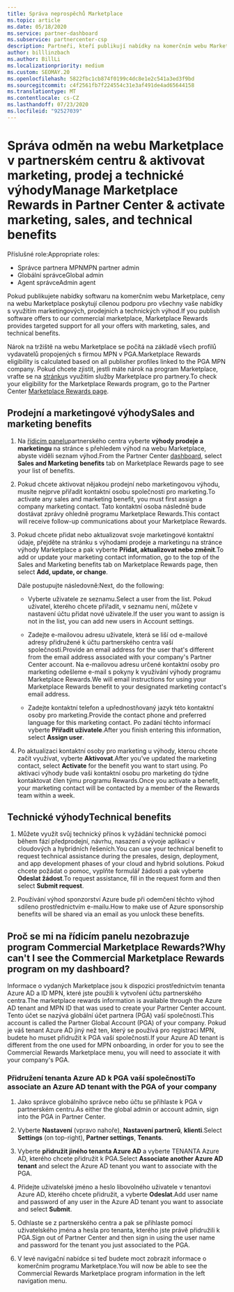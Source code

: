 ```yaml
---
title: Správa neprospěchů Marketplace
ms.topic: article
ms.date: 05/18/2020
ms.service: partner-dashboard
ms.subservice: partnercenter-csp
description: Partneři, kteří publikují nabídky na komerčním webu Marketplace, mají nárok na výhody, které nabízejí marketingovou podporu.
author: billlinzbach
ms.author: BillLi
ms.localizationpriority: medium
ms.custom: SEOMAY.20
ms.openlocfilehash: 5822fbc1cb874f0199c4dc8e1e2c541a3ed3f9bd
ms.sourcegitcommit: c4f2561fb7f224554c31e3af491de4ad65644158
ms.translationtype: MT
ms.contentlocale: cs-CZ
ms.lasthandoff: 07/23/2020
ms.locfileid: "92527039"
---
```

# <a name="manage-marketplace-rewards-in-partner-center--activate-marketing-sales-and-technical-benefits"></a><span data-ttu-id="2011b-103">Správa odměn na webu Marketplace v partnerském centru & aktivovat marketing, prodej a technické výhody</span><span class="sxs-lookup"><span data-stu-id="2011b-103">Manage Marketplace Rewards in Partner Center & activate marketing, sales, and technical benefits</span></span>

<span data-ttu-id="2011b-104">Příslušné role:</span><span class="sxs-lookup"><span data-stu-id="2011b-104">Appropriate roles:</span></span>

- <span data-ttu-id="2011b-105">Správce partnera MPN</span><span class="sxs-lookup"><span data-stu-id="2011b-105">MPN partner admin</span></span>
- <span data-ttu-id="2011b-106">Globální správce</span><span class="sxs-lookup"><span data-stu-id="2011b-106">Global admin</span></span>
- <span data-ttu-id="2011b-107">Agent správce</span><span class="sxs-lookup"><span data-stu-id="2011b-107">Admin agent</span></span>

<span data-ttu-id="2011b-108">Pokud publikujete nabídky softwaru na komerčním webu Marketplace, ceny na webu Marketplace poskytují cílenou podporu pro všechny vaše nabídky s využitím marketingových, prodejních a technických výhod.</span><span class="sxs-lookup"><span data-stu-id="2011b-108">If you  publish software offers to our commercial marketplace, Marketplace Rewards provides targeted support for all your offers with marketing, sales, and technical benefits.</span></span>

<span data-ttu-id="2011b-109">Nárok na tržiště na webu Marketplace se počítá na základě všech profilů vydavatelů propojených s firmou MPN v PGA.</span><span class="sxs-lookup"><span data-stu-id="2011b-109">Marketplace Rewards eligibility is calculated based on all publisher profiles linked to the PGA MPN company.</span></span> <span data-ttu-id="2011b-110">Pokud chcete zjistit, jestli máte nárok na program Marketplace, vraťte se na [stránku](https://partner.microsoft.com/dashboard/mpn/program/commercialmarketplace)s využitím služby Marketplace pro partnery.</span><span class="sxs-lookup"><span data-stu-id="2011b-110">To check your eligibility for the Marketplace Rewards program, go to the Partner Center [Marketplace Rewards page](https://partner.microsoft.com/dashboard/mpn/program/commercialmarketplace).</span></span>

## <a name="sales-and-marketing-benefits"></a><span data-ttu-id="2011b-111">Prodejní a marketingové výhody</span><span class="sxs-lookup"><span data-stu-id="2011b-111">Sales and marketing benefits</span></span>

1. <span data-ttu-id="2011b-112">Na [řídicím panelu](https://partner.microsoft.com/dashboard)partnerského centra vyberte **výhody prodeje a marketingu** na stránce s přehledem výhod na webu Marketplace, abyste viděli seznam výhod.</span><span class="sxs-lookup"><span data-stu-id="2011b-112">From the Partner Center [dashboard](https://partner.microsoft.com/dashboard), select **Sales and Marketing benefits** tab on Marketplace Rewards page to see your list of benefits.</span></span> 

2. <span data-ttu-id="2011b-113">Pokud chcete aktivovat nějakou prodejní nebo marketingovou výhodu, musíte nejprve přiřadit kontaktní osobu společnosti pro marketing.</span><span class="sxs-lookup"><span data-stu-id="2011b-113">To activate any sales and marketing benefit, you must first assign a company marketing contact.</span></span> <span data-ttu-id="2011b-114">Tato kontaktní osoba následně bude dostávat zprávy ohledně programu Marketplace Rewards.</span><span class="sxs-lookup"><span data-stu-id="2011b-114">This contact will receive follow-up communications about your Marketplace Rewards.</span></span>

3. <span data-ttu-id="2011b-115">Pokud chcete přidat nebo aktualizovat svoje marketingové kontaktní údaje, přejděte na stránku s výhodami prodeje a marketingu na stránce výhody Marketplace a pak vyberte **Přidat, aktualizovat nebo změnit**.</span><span class="sxs-lookup"><span data-stu-id="2011b-115">To add or update your marketing contact information, go to the top of the Sales and Marketing benefits tab on Marketplace Rewards page, then select **Add, update, or change**.</span></span> 

   <span data-ttu-id="2011b-116">Dále postupujte následovně:</span><span class="sxs-lookup"><span data-stu-id="2011b-116">Next, do the following:</span></span>

   - <span data-ttu-id="2011b-117">Vyberte uživatele ze seznamu.</span><span class="sxs-lookup"><span data-stu-id="2011b-117">Select a user from the list.</span></span> <span data-ttu-id="2011b-118">Pokud uživatel, kterého chcete přiřadit, v seznamu není, můžete v nastavení účtu přidat nové uživatele.</span><span class="sxs-lookup"><span data-stu-id="2011b-118">If the user you want to assign is not in the list, you can add new users in Account settings.</span></span>

   - <span data-ttu-id="2011b-119">Zadejte e-mailovou adresu uživatele, která se liší od e-mailové adresy přidružené k účtu partnerského centra vaší společnosti.</span><span class="sxs-lookup"><span data-stu-id="2011b-119">Provide an email address for the user that's different from the email address associated with your company's Partner Center account.</span></span> <span data-ttu-id="2011b-120">Na e-mailovou adresu určené kontaktní osoby pro marketing odešleme e-mail s pokyny k využívání výhody programu Marketplace Rewards.</span><span class="sxs-lookup"><span data-stu-id="2011b-120">We will email instructions for using your Marketplace Rewards benefit to your designated marketing contact's email address.</span></span>

   - <span data-ttu-id="2011b-121">Zadejte kontaktní telefon a upřednostňovaný jazyk této kontaktní osoby pro marketing.</span><span class="sxs-lookup"><span data-stu-id="2011b-121">Provide the contact phone and preferred language for this marketing contact.</span></span> <span data-ttu-id="2011b-122">Po zadání těchto informací vyberte **Přiřadit uživatele**.</span><span class="sxs-lookup"><span data-stu-id="2011b-122">After you finish entering this information, select **Assign user**.</span></span>

4. <span data-ttu-id="2011b-123">Po aktualizaci kontaktní osoby pro marketing u výhody, kterou chcete začít využívat, vyberte **Aktivovat**.</span><span class="sxs-lookup"><span data-stu-id="2011b-123">After you’ve updated the marketing contact, select **Activate** for the benefit you want to start using.</span></span> <span data-ttu-id="2011b-124">Po aktivaci výhody bude vaši kontaktní osobu pro marketing do týdne kontaktovat člen týmu programu Rewards.</span><span class="sxs-lookup"><span data-stu-id="2011b-124">Once you activate a benefit, your marketing contact will be contacted by a member of the Rewards team within a week.</span></span>

## <a name="technical-benefits"></a><span data-ttu-id="2011b-125">Technické výhody</span><span class="sxs-lookup"><span data-stu-id="2011b-125">Technical benefits</span></span>

1. <span data-ttu-id="2011b-126">Můžete využít svůj technický přínos k vyžádání technické pomoci během fází předprodejní, návrhu, nasazení a vývoje aplikací v cloudových a hybridních řešeních.</span><span class="sxs-lookup"><span data-stu-id="2011b-126">You can use your technical benefit to request technical assistance during the presales, design, deployment, and app development phases of your cloud and hybrid solutions.</span></span> <span data-ttu-id="2011b-127">Pokud chcete požádat o pomoc, vyplňte formulář žádosti a pak vyberte **Odeslat žádost**.</span><span class="sxs-lookup"><span data-stu-id="2011b-127">To request assistance, fill in the request form and then select **Submit request**.</span></span>

2. <span data-ttu-id="2011b-128">Používání výhod sponzorství Azure bude při odemčení těchto výhod sdíleno prostřednictvím e-mailu.</span><span class="sxs-lookup"><span data-stu-id="2011b-128">How to make use of Azure sponsorship benefits will be shared via an email as you unlock these benefits.</span></span>

## <a name="why-cant-i-see-the-commercial-marketplace-rewards-program-on-my-dashboard"></a><span data-ttu-id="2011b-129">Proč se mi na řídicím panelu nezobrazuje program Commercial Marketplace Rewards?</span><span class="sxs-lookup"><span data-stu-id="2011b-129">Why can't I see the Commercial Marketplace Rewards program on my dashboard?</span></span>

<span data-ttu-id="2011b-130">Informace o vydaných Marketplace jsou k dispozici prostřednictvím tenanta Azure AD a ID MPN, které jste použili k vytvoření účtu partnerského centra.</span><span class="sxs-lookup"><span data-stu-id="2011b-130">The marketplace rewards information is available through the Azure AD tenant and MPN ID that was used to create your Partner Center account.</span></span> <span data-ttu-id="2011b-131">Tento účet se nazývá globální účet partnera (PGA) vaší společnosti.</span><span class="sxs-lookup"><span data-stu-id="2011b-131">This account is called the Partner Global Account (PGA) of your company.</span></span> <span data-ttu-id="2011b-132">Pokud je váš tenant Azure AD jiný než ten, který se používá pro registraci MPN, budete ho muset přidružit k PGA vaší společnosti.</span><span class="sxs-lookup"><span data-stu-id="2011b-132">If your Azure AD tenant is different from the  one used for MPN onboarding, in order for you to see the Commercial Rewards Marketplace menu, you will need to associate it with your company's PGA.</span></span>

### <a name="to-associate-an-azure-ad-tenant-with-the-pga-of-your-company"></a><span data-ttu-id="2011b-133">Přidružení tenanta Azure AD k PGA vaší společnosti</span><span class="sxs-lookup"><span data-stu-id="2011b-133">To associate an Azure AD tenant with the PGA of your company</span></span>

1. <span data-ttu-id="2011b-134">Jako správce globálního správce nebo účtu se přihlaste k PGA v partnerském centru.</span><span class="sxs-lookup"><span data-stu-id="2011b-134">As either the global admin or account admin, sign into the PGA in Partner Center.</span></span>

2. <span data-ttu-id="2011b-135">Vyberte **Nastavení** (vpravo nahoře), **Nastavení partnerů**, **klienti**.</span><span class="sxs-lookup"><span data-stu-id="2011b-135">Select **Settings** (on top-right), **Partner settings**, **Tenants**.</span></span> 

3. <span data-ttu-id="2011b-136">Vyberte **přidružit jiného tenanta Azure AD** a vyberte TENANTA Azure AD, kterého chcete přidružit k PGA.</span><span class="sxs-lookup"><span data-stu-id="2011b-136">Select **Associate another Azure AD tenant** and select the Azure AD tenant you want to associate with the PGA.</span></span>

4. <span data-ttu-id="2011b-137">Přidejte uživatelské jméno a heslo libovolného uživatele v tenantovi Azure AD, kterého chcete přidružit, a vyberte **Odeslat**.</span><span class="sxs-lookup"><span data-stu-id="2011b-137">Add user name and password of any user in the Azure AD tenant you want to associate and select **Submit**.</span></span>

5. <span data-ttu-id="2011b-138">Odhlaste se z partnerského centra a pak se přihlaste pomocí uživatelského jména a hesla pro tenanta, kterého jste právě přidružili k PGA.</span><span class="sxs-lookup"><span data-stu-id="2011b-138">Sign out of Partner Center and then sign in using the user name and password for the tenant you just associated to the PGA.</span></span>

6. <span data-ttu-id="2011b-139">V levé navigační nabídce si teď budete moct zobrazit informace o komerčním programu Marketplace.</span><span class="sxs-lookup"><span data-stu-id="2011b-139">You will now be able to see the Commercial Rewards Marketplace program information in the left navigation menu.</span></span>

